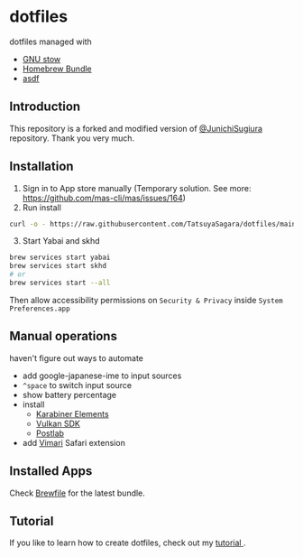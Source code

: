 # dotfiles

dotfiles managed with
- [GNU stow](https://www.gnu.org/software/stow/)
- [Homebrew Bundle](https://github.com/Homebrew/homebrew-bundle)
- [asdf](https://asdf-vm.com/#/)

## Introduction

This repository is a forked and modified version of [@JunichiSugiura](https://github.com/JunichiSugiura/dotfiles) repository. Thank you very much.

## Installation

1. Sign in to App store manually (Temporary solution. See more: <https://github.com/mas-cli/mas/issues/164>)
2. Run install

```sh
curl -o - https://raw.githubusercontent.com/TatsuyaSagara/dotfiles/main/packages/cli/scripts/dotfiles | sh
```

3. Start Yabai and skhd

```sh
brew services start yabai
brew services start skhd
# or
brew services start --all
```
Then allow accessibility permissions on `Security & Privacy` inside `System Preferences.app`

## Manual operations
haven't figure out ways to automate
- add google-japanese-ime to input sources
- `^space` to switch input source
- show battery percentage
- install
  - [Karabiner Elements](https://karabiner-elements.pqrs.org/)
  - [Vulkan SDK](https://vulkan.lunarg.com/)
  - [Postlab](https://hedge.video/postlab)
- add [Vimari](https://apps.apple.com/us/app/vimari/id1480933944?mt=12) Safari extension

## Installed Apps

Check [Brewfile](./Brewfile) for the latest bundle.

## Tutorial

If you like to learn how to create dotfiles, check out my [tutorial ](https://github.com/JunichiSugiura/tutorials/tree/master/dotfiles).
